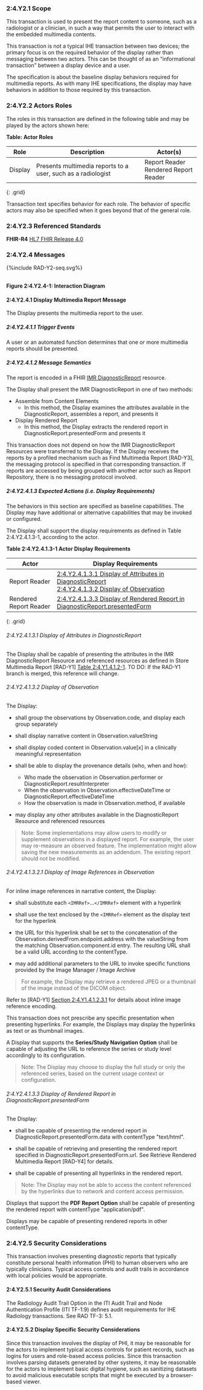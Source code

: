 ### 2:4.Y2.1 Scope

This transaction is used to present the report content to someone, such as a radiologist or a clinician, in such a way that permits the user to interact with the embedded multimedia contents.

This transaction is not a typical IHE transaction between two devices; the primary focus is on the required behavior of the display rather than messaging between two actors. This can be thought of as an “informational transaction” between a display device and a user.

The specification is about the baseline display behaviors required for multimedia reports. As with many IHE specifications, the display may have behaviors in addition to those required by this transaction.

### 2:4.Y2.2 Actors Roles

The roles in this transaction are defined in the following table and may be played by the actors shown here:

**Table: Actor Roles**

| Role      | Description                                   | Actor(s)          |
|-----------|-----------------------------------------------|-------------------|
| Display | Presents multimedia reports to a user, such as a radiologist    | Report Reader <br> Rendered Report Reader|
{: .grid}

Transaction text specifies behavior for each role. The behavior of specific actors may also be specified when it goes beyond that of the general role.

### 2:4.Y2.3 Referenced Standards

**FHIR-R4** [HL7 FHIR Release 4.0](http://www.hl7.org/FHIR/R4)

### 2:4.Y2.4 Messages

<div>
{%include RAD-Y2-seq.svg%}
</div>
<br clear="all">

**Figure 2:4.Y2.4-1: Interaction Diagram**

#### 2:4.Y2.4.1 Display Multimedia Report Message
The Display presents the multimedia report to the user.

##### 2:4.Y2.4.1.1 Trigger Events

A user or an automated function determines that one or more multimedia reports should be presented.

##### 2:4.Y2.4.1.2 Message Semantics

The report is encoded in a FHIR [IMR DiagnosticReport](StructureDefinition-imr-diagnosticreport.html) resource.

The Display shall present the IMR DiagnosticReport in one of two methods:

- Assemble from Content Elements
    - In this method, the Display examines the attributes available in the DiagnosticReport, assembles a report, and presents it
- Display Rendered Report
    - In this method, the Display extracts the rendered report in DiagnosticReport.presentedForm and presents it

This transaction does not depend on how the IMR DiagnosticReport Resources were transferred to the Display. If the Display receives the reports by a profiled mechanism such as Find Multimedia Report [RAD-Y3], the messaging protocol is specified in that corresponding transaction. If reports are accessed by being grouped with another actor such as Report Repository, there is no messaging protocol involved.

##### 2:4.Y2.4.1.3 Expected Actions (i.e. Display Requirements)

The behaviors in this section are specified as baseline capabilities. The Display may have additional or alternative capabilities that may be invoked or configured.

The Display shall support the display requirements as defined in Table 2:4.Y2.4.1.3-1, according to the actor.

**Table 2:4.Y2.4.1.3-1 Actor Display Requirements**

| Actor | Display Requirements |
|-------|----------------------|
| Report Reader | [2:4.Y2.4.1.3.1 Display of Attributes in DiagnosticReport](#24y24131-display-of-attributes-in-diagnosticreport) <br> [2:4.Y2.4.1.3.2 Display of Observation](#24y24132-display-of-observation) |
| Rendered Report Reader | [2:4.Y2.4.1.3.3 Display of Rendered Report in DiagnosticReport.presentedForm](#24y24133-display-of-rendered-report-in-diagnosticreportpresentedform) |
{: .grid}

###### 2:4.Y2.4.1.3.1 Display of Attributes in DiagnosticReport

The Display shall be capable of presenting the attributes in the IMR DiagnosticReport Resource and referenced resources as defined in Store Multimedia Report [RAD-Y1] [Table 2:4.Y1.4.1.2-1](RAD-Y1.html#24y141221-mapping-of-attributes-in-a-diagnostic-report).  TO DO: If the RAD-Y1 branch is merged, this reference will change.

###### 2:4.Y2.4.1.3.2 Display of Observation

The Display:

- shall group the observations by Observation.code, and display each group separately

- shall display narrative content in Observation.valueString

- shall display coded content in Observation.value[x] in a clinically meaningful representation

- shall be able to display the provenance details (who, when and how):
    - Who made the observation in Observation.performer or DiagnosticReport.resultInterpreter
    - When the observation in Observation.effectiveDateTime or DiagnosticReport.effectiveDateTime
    - How the observation is made in Observation.method, if available

- may display any other attributes available in the DiagnosticReport Resource and referenced resources

> Note: Some implementations may allow users to modify or supplement observations in a displayed report. For example, the user may re-measure an observed feature. The implementation might allow saving the new measurements as an addendum. The existing report should not be modified.

###### 2:4.Y2.4.1.3.2.1 Display of Image References in Observation

For inline image references in narrative content, the Display:

- shall substitute each `<IMRRef>`...`</IMRRef>` element with a hyperlink

- shall use the text enclosed by the `<IMRRef>` element as the display text for the hyperlink

- the URL for this hyperlink shall be set to the concatenation of the Observation.derivedFrom.endpoint.address with the valueString from the matching Observation.component.id entry. The resulting URL shall be a valid URL according to the contentType.

- may add additional parameters to the URL to invoke specific functions provided by the Image Manager / Image Archive

> For example, the Display may retrieve a rendered JPEG or a thumbnail of the image instead of the DICOM object.

Refer to [RAD-Y1] [Section 2:4.Y1.4.1.2.3.1](RAD-Y1.html#24y141231-image-references-in-an-imr-observation-resource) for details about inline image reference encoding.

This transaction does not prescribe any specific presentation when presenting hyperlinks. For example, the Displays may display the hyperlinks as text or as thumbnail images.

A Display that supports the **Series/Study Navigation Option** shall be capable of adjusting the URL to reference the series or study level accordingly to its configuration.

> Note: The Display may choose to display the full study or only the referenced series, based on the current usage context or configuration.

###### 2:4.Y2.4.1.3.3 Display of Rendered Report in DiagnosticReport.presentedForm

The Display:

- shall be capable of presenting the rendered report in DiagnosticReport.presentedForm.data with contentType "text/html".

- shall be capable of retrieving and presenting the rendered report specified in DiagnosticReport.presentedForm.url. See Retrieve Rendered Multimedia Report [RAD-Y4] for details.

- shall be capable of presenting all hyperlinks in the rendered report.

> Note: The Display may not be able to access the content referenced by the hyperlinks due to network and content access permission.

Displays that support the **PDF Report Option** shall be capable of presenting the rendered report with contentType "application/pdf".

Displays may be capable of presenting rendered reports in other contentType.

### 2:4.Y2.5 Security Considerations

This transaction involves presenting diagnostic reports that typically constitute personal health
information (PHI) to human observers who are typically clinicians. Typical access controls and
audit trails in accordance with local policies would be appropriate.

#### 2:4.Y2.5.1 Security Audit Considerations

The Radiology Audit Trail Option in the ITI Audit Trail and Node Authentication Profile (ITI TF-1:9) defines audit requirements for IHE Radiology transactions. See RAD TF-3: 5.1.

#### 2:4.Y2.5.2 Display Specific Security Considerations

Since this transaction involves the display of PHI, it may be reasonable for the actors to implement typical access controls for patient records, such as logins for users and role-based access policies. Since this transaction involves parsing datasets generated by other systems, it may be reasonable for the actors to implement basic digital hygiene, such as sanitizing datasets to avoid malicious executable scripts that might be executed by a browser-based viewer.
